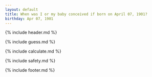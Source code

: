 ```yaml
---
layout: default
title: When was I or my baby conceived if born on April 07, 1901?
birthday: Apr 07, 1901
---
```


{% include header.md %}

{% include guess.md %}

{% include calculate.md %}

{% include safety.md %}

{% include footer.md %}



